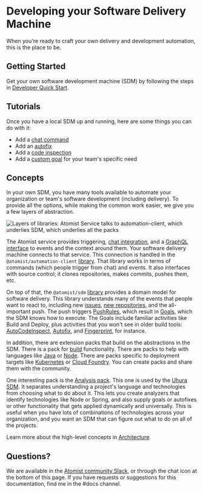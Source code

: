 # Developing your Software Delivery Machine

When you're ready to craft your own delivery and development automation, this is the place to be.

## Getting Started

Get your own software development machine (SDM) by following the steps in [Developer Quick Start](../quick-start.md).

## Tutorials

Once you have a local SDM up and running, here are some things you can do with it:

* Add a [chat command](commands.md)
* Add an [autofix](autofix.md)
* Add a [code inspection](inspect.md)
* Add a [custom goal](goal.md) for your team's specific need

## Concepts

In your own SDM, you have many tools available to automate your organization or team's software development (including delivery). To provide all the options, while making the common work easier, we give you a few layers of abstraction.

![Layers of libraries: Atomist Service talks to automation-client, which underlies SDM, which
underlies all the packs](img/layers-of-libs.png)

The Atomist service provides triggering, [chat integration](../user/slack.md), and a [GraphQL interface](graphql.md) to events and the context around them. Your software delivery machine connects to that service. This connection is handled in the `@atomist/automation-client` [library][npm-automationclient]. That library works in terms of commands (which people trigger from chat) and events. It also interfaces with source control; it clones repositories, makes commits, pushes them, etc.

[npm-automationclient]: https://npmjs.com/@atomist/automation-client (Automation Client library)
[npm-sdm]: https://npmjs.com/@atomist/sdm (SDM library)

On top of that, the `@atomist/sdm` [library][npm-sdm] provides a domain model for software delivery. This library understands many of the events that people want to react to, including new [issues](event.md#issues), [new repositories](event.md#repository-creation), and the all-important push. The push triggers [PushRules](set-goals.md), which result in [Goals](goal.md), which the SDM knows how to execute. The Goals include familiar activities like Build and Deploy, plus
activities that you won't see in older build tools: [AutoCodeInspect](inspect.md), [Autofix](autofix.md), and [Fingerprint](fingerprint.md), for instance.

In addition, there are extension packs that build on the abstractions in the SDM. There is a pack for [build](../pack/build.md) functionality. There are packs to help with languages like [Java](../pack/spring.md) or [Node](../pack/node.md). There are packs specific to deployment targets like [Kubernetes](../pack/kubernetes.md) or [Cloud Foundry](../pack/pcf.md). You can create packs and share them with the community.

One interesting pack is the [Analysis pack](../pack/analysis.md). This one is used by the [Uhura SDM](https://github.com/atomist/uhura). It separates understanding a project's language and technologies from choosing what to do about it.
This lets you create analyzers that identify technologies like Node or Spring, and also supply goals or autofixes or other functionality that gets applied dynamically and universally. This is useful
when you have lots of combinations of technologies across your organization, and you want an SDM
that can figure out what to do on all of the projects.

Learn more about the high-level concepts in [Architecture](architecture.md).

## Questions?

We are available in the [Atomist community Slack][join], or through the chat icon at the bottom of this page. If you have requests or suggestions for this documentation, find me in the #docs channel.

[join]: https://join.atomist.com/ (Atomist community Slack)